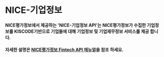 # NICE-기업정보

####  NICE평가정보에서 제공하는 'NICE-기업정보 API'는 NICE평가정보가 수집한 기업정보를 KISCODE기반으로 기업들에 대해 기업정보 및 기업재무정보 서비스를 제공 합니다.

####  자세한 설명은 [NICE평가정보 Fintech API 매뉴얼](https://developers.koscom.co.kr/resources/documentation/20171010_NICEINFO%20Fintech%20API_sandbox.pdf)을 참조 하세요.

